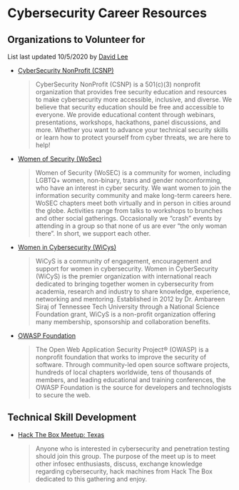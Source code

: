 # Cybersecurity Career Resources

## Organizations to Volunteer for

List last updated 10/5/2020 by [David Lee](https://www.linkedin.com/in/david-lee-itpro/)

- [CyberSecurity NonProfit (CSNP)](https://www.csnp.org/)

  > CyberSecurity NonProfit (CSNP) is a 501(c)(3) nonprofit organization that provides free security education and resources to make cybersecurity more accessible, inclusive, and diverse. We believe that security education should be free and accessible to everyone. We provide educational content through webinars, presentations, workshops, hackathons, panel discussions, and more. Whether you want to advance your technical security skills or learn how to protect yourself from cyber threats, we are here to help!  

- [Women of Security (WoSec)](https://www.womenofsecurity.com/)

  > Women of Security (WoSEC) is a community for women, including LGBTQ+ women, non-binary, trans and gender nonconforming, who have an interest in cyber security. We want women to join the information security community and make long-term careers here. WoSEC chapters meet both virtually and in person in cities around the globe. Activities range from talks to workshops to brunches and other social gatherings. Occasionally we “crash” events by attending in a group so that none of us are ever “the only woman there”. In short, we support each other.

- [Women in Cybersecurity (WiCys)](https://www.wicys.org/)

  > WiCyS is a community of engagement, encouragement and support for women in cybersecurity.
Women in CyberSecurity (WiCyS) is the premier organization with international reach dedicated to bringing together women in cybersecurity from academia, research and industry to share knowledge, experience, networking and mentoring. Established in 2012 by Dr. Ambareen Siraj of Tennessee Tech University through a National Science Foundation grant, WiCyS is a non-profit organization offering many membership, sponsorship and collaboration benefits.

- [OWASP Foundation](https://owasp.org/)

  > The Open Web Application Security Project® (OWASP) is a nonprofit foundation that works to improve the security of software. Through community-led open source software projects, hundreds of local chapters worldwide, tens of thousands of members, and leading educational and training conferences, the OWASP Foundation is the source for developers and technologists to secure the web.
  
## Technical Skill Development

- [Hack The Box Meetup: Texas](https://www.meetup.com/Hack-The-Box-Meetup-Texas/)

  > Anyone who is interested in cybersecurity and penetration testing should join this group. The purpose of the meet up is to meet other infosec enthusiasts, discuss, exchange knowledge regarding cybersecurity, hack machines from Hack The Box dedicated to this gathering and enjoy.
